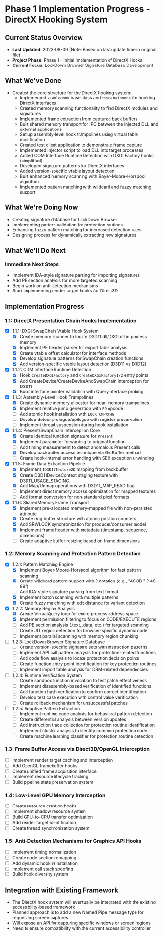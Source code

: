 # Phase 1 Implementation Progress - DirectX Hooking System

## Current Status Overview
- **Last Updated**: 2023-08-09 (Note: Based on last update time in original file)
- **Project Phase**: Phase 1 - Initial Implementation of DirectX Hooks
- **Current Focus**: LockDown Browser Signature Database Development

## What We've Done
- Created the core structure for the DirectX hooking system:
  - Implemented `VTableHook` base class and `SwapChainHook` for hooking DirectX interfaces
  - Created memory scanning functionality to find DirectX modules and signatures
  - Implemented frame extraction from captured back buffers
  - Built shared memory transport for IPC between the injected DLL and external applications
  - Set up assembly-level hook trampolines using virtual table modification
  - Created test client application to demonstrate frame capture
  - Implemented injector script to load DLL into target processes
  - Added COM Interface Runtime Detection with DXGI Factory hooks (simplified)
  - Developed signature patterns for DirectX interfaces
  - Added version-specific vtable layout detection
  - Built enhanced memory scanning with Boyer-Moore-Horspool algorithm
  - Implemented pattern matching with wildcard and fuzzy matching support

## What We're Doing Now
- Creating signature database for LockDown Browser
- Implementing pattern validation for protection routines
- Enhancing fuzzy pattern matching for increased detection rates
- Designing process for dynamically extracting new signatures

## What We'll Do Next
### Immediate Next Steps
- Implement IDA-style signature parsing for importing signatures
- Add PE section analysis for more targeted scanning
- Begin work on anti-detection mechanisms
- Start implementing render target hooks for Direct3D

## Implementation Progress

### 1.1: DirectX Presentation Chain Hooks Implementation
- [x] 1.1.1: DXGI SwapChain Vtable Hook System
  - [x] Create memory scanner to locate D3D11.dll/DXGI.dll in process memory
  - [x] Implement PE header parser for export table analysis
  - [x] Create vtable offset calculator for interface methods
  - [x] Develop signature patterns for SwapChain creation functions
  - [x] Add version-specific vtable layout detection (D3D11 vs D3D12)
- [x] 1.1.2: COM Interface Runtime Detection
  - [x] Hook `CreateDXGIFactory` and `CreateDXGIFactory1/2` entry points
  - [x] Add CreateDevice/CreateDeviceAndSwapChain interception for D3D11
  - [x] Build interface pointer validation with QueryInterface probing
- [x] 1.1.3: Assembly-Level Hook Trampolines
  - [x] Create dynamic memory allocator for near-memory trampolines
  - [x] Implement relative jump generation with `E9` opcode
  - [ ] Add atomic hook installation with `LOCK CMPXCHG`
  - [ ] Develop detour prologue/epilogue with register preservation
  - [ ] Implement thread suspension during hook installation
- [x] 1.1.4: Present/SwapChain Interception Core
  - [x] Create identical function signature for `Present`
  - [x] Implement parameter forwarding to original function
  - [ ] Add timing measurement to detect anomalous Present calls
  - [x] Develop backbuffer access technique via GetBuffer method
  - [ ] Create hook-internal error handling with SEH exception unwinding
- [x] 1.1.5: Frame Data Extraction Pipeline
  - [x] Implement `ID3D11Texture2D` mapping from backbuffer
  - [x] Create D3D11DeviceContext staging texture with D3D11_USAGE_STAGING
  - [x] Add Map/Unmap operations with D3D11_MAP_READ flag
  - [ ] Implement direct memory access optimization for mapped textures
  - [ ] Add format conversion for non-standard pixel formats
- [x] 1.1.6: SharedMemory Frame Transport
  - [x] Implement pre-allocated memory-mapped file with non-persisted attribute
  - [x] Create ring buffer structure with atomic position counters
  - [x] Add SRWLOCK synchronization for producer/consumer model
  - [x] Implement frame header with metadata (timestamp, sequence, dimensions)
  - [ ] Create adaptive buffer resizing based on frame dimensions

### 1.2: Memory Scanning and Protection Pattern Detection
- [x] 1.2.1: Pattern Matching Engine
  - [x] Implement Boyer-Moore-Horspool algorithm for fast pattern scanning
  - [x] Create wildcard pattern support with ? notation (e.g., "48 8B ? ? 48 89")
  - [ ] Add IDA-style signature parsing from text format
  - [x] Implement batch scanning with multiple patterns
  - [x] Create fuzzy matching with edit distance for variant detection
- [x] 1.2.2: Memory Region Analysis
  - [x] Create VirtualQuery loop for entire process address space
  - [x] Implement permission filtering to focus on CODE/EXECUTE regions
  - [ ] Add PE section analysis (.text, .data, etc.) for targeted scanning
  - [ ] Create JIT region detection for browser-specific dynamic code
  - [ ] Implement parallel scanning with memory region chunking
- [ ] 1.2.3: LockDown Browser Signature Database
  - [ ] Create version-specific signature sets with instruction patterns
  - [ ] Implement API call pattern analysis for protection-related functions
  - [ ] Add code flow analysis to locate protection decision points
  - [ ] Create function entry point identification for key protection routines
  - [ ] Implement import table analysis for DRM-related dependencies
- [ ] 1.2.4: Runtime Verification System
  - [ ] Create sandbox function invocation to test patch effectiveness
  - [ ] Implement disassembly-based verification of identified functions
  - [ ] Add function hash verification to confirm correct identification
  - [ ] Develop test case execution with control value verification
  - [ ] Create rollback mechanism for unsuccessful patches
- [ ] 1.2.5: Adaptive Pattern Extraction
  - [ ] Implement runtime code analysis for behavioral pattern detection
  - [ ] Create differential analysis between version updates
  - [ ] Add instruction trace collection for protection routine identification
  - [ ] Implement cluster analysis to identify common protection code
  - [ ] Create machine learning classifier for protection routine detection

### 1.3: Frame Buffer Access via Direct3D/OpenGL Interception
- [ ] Implement render target caching and interception
- [ ] Add OpenGL framebuffer hooks
- [ ] Create unified frame acquisition interface
- [ ] Implement resource lifecycle tracking
- [ ] Build pipeline state preservation system

### 1.4: Low-Level GPU Memory Interception
- [ ] Create resource creation hooks
- [ ] Implement shadow resource system
- [ ] Build GPU-to-CPU transfer optimization
- [ ] Add render target identification
- [ ] Create thread synchronization system

### 1.5: Anti-Detection Mechanisms for Graphics API Hooks
- [ ] Implement timing normalization
- [ ] Create code section remapping
- [ ] Add dynamic hook reinstallation
- [ ] Implement call stack spoofing
- [ ] Build hook diversity system

## Integration with Existing Framework
- The DirectX hook system will eventually be integrated with the existing accessibility-based framework
- Planned approach is to add a new Named Pipe message type for requesting screen captures
- Will expose an API for capturing specific windows or screen regions
- Need to ensure compatibility with the current accessibility controller 